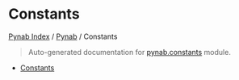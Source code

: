 # Constants

[Pynab Index](../README.md#pynab-index) / [Pynab](./index.md#pynab) / Constants

> Auto-generated documentation for [pynab.constants](../../pynab/constants.py) module.
- [Constants](#constants)
